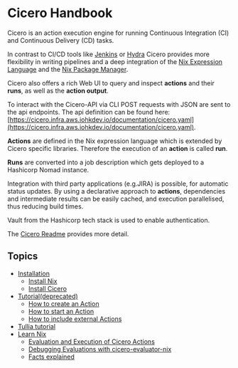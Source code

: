 # Cicero Handbook

Cicero is an action execution engine for running Continuous Integration (CI) and Continuous Delivery (CD) tasks.

In contrast to CI/CD tools like [Jenkins](https://www.jenkins.io/)
or [Hydra](https://github.com/NixOS/hydra) Cicero provides more flexibility in writing pipelines
and a deep integration of the [Nix Expression Language](https://nixos.wiki/wiki/Nix_Expression_Language) and the [Nix Package Manager](https://nixos.wiki/wiki/Nix_Package_Manager).

Cicero also offers a rich Web UI to query and inspect **actions** and their **runs**,
as well as the **action output**.

To interact with the Cicero-API via CLI POST requests with JSON are sent to the api endpoints.
The api definition can be found here: [https://cicero.infra.aws.iohkdev.io/documentation/cicero.yaml](https://cicero.infra.aws.iohkdev.io/documentation/cicero.yaml).

**Actions** are defined in the Nix expression language which is extended by Cicero specific libraries.
Therefore the execution of an **action** is called **run**.

**Runs** are converted into a job description which gets deployed to a Hashicorp Nomad instance.

Integration with third party applications (e.g.JIRA) is possible, for automatic status updates.
By using a declarative approach to **actions**, dependencies and intermediate results can be easily cached,
and execution parallelised, thus reducing build times.

Vault from the Hashicorp tech stack is used to enable authentication.

The [Cicero Readme](https://github.com/input-output-hk/cicero) provides more detail.

## Topics
- [Installation](./installation.md)
  - [Install Nix](./install-nix.md)
  - [Install Cicero](./install-cicero.md)
- [Tutorial(deprecated)](./tutorial.md)
  - [How to create an Action](./tutorial-1.md)
  - [How to start an Action](./tutorial-2.md)
  - [How to include external Actions](./tutorial-3.md)
- [Tullia tutorial](./tullia.md)
- [Learn Nix](./learn-nix.md)
  - [Evaluation and Execution of Cicero Actions](./evaluation-and-execution-of-actions.md)
  - [Debugging Evaluations with cicero-evaluator-nix ](./cicero-evaluator-nix.md)
  - [Facts explained](./facts-explained.md)
